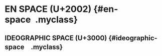 # EN SPACE (U+2002) {#en-space .myclass}
## IDEOGRAPHIC SPACE (U+3000) {#ideographic-space　.myclass}
